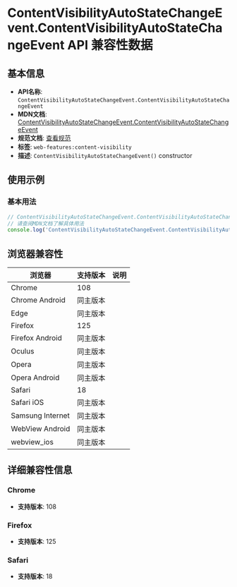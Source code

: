 # ContentVisibilityAutoStateChangeEvent.ContentVisibilityAutoStateChangeEvent API 兼容性数据

## 基本信息

- **API名称**: `ContentVisibilityAutoStateChangeEvent.ContentVisibilityAutoStateChangeEvent`
- **MDN文档**: [ContentVisibilityAutoStateChangeEvent.ContentVisibilityAutoStateChangeEvent](https://developer.mozilla.org/docs/Web/API/ContentVisibilityAutoStateChangeEvent/ContentVisibilityAutoStateChangeEvent)
- **规范文档**: [查看规范](https://drafts.csswg.org/css-contain/#dom-contentvisibilityautostatechangeevent-contentvisibilityautostatechangeevent)
- **标签**: `web-features:content-visibility`
- **描述**: `ContentVisibilityAutoStateChangeEvent()` constructor

## 使用示例

### 基本用法

```javascript
// ContentVisibilityAutoStateChangeEvent.ContentVisibilityAutoStateChangeEvent 使用示例
// 请查阅MDN文档了解具体用法
console.log('ContentVisibilityAutoStateChangeEvent.ContentVisibilityAutoStateChangeEvent API');
```

## 浏览器兼容性

| 浏览器 | 支持版本 | 说明 |
|--------|----------|------|
| Chrome | 108 |  |
| Chrome Android | 同主版本 |  |
| Edge | 同主版本 |  |
| Firefox | 125 |  |
| Firefox Android | 同主版本 |  |
| Oculus | 同主版本 |  |
| Opera | 同主版本 |  |
| Opera Android | 同主版本 |  |
| Safari | 18 |  |
| Safari iOS | 同主版本 |  |
| Samsung Internet | 同主版本 |  |
| WebView Android | 同主版本 |  |
| webview_ios | 同主版本 |  |

## 详细兼容性信息

### Chrome

- **支持版本**: 108

### Firefox

- **支持版本**: 125

### Safari

- **支持版本**: 18

